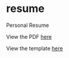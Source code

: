 # resume
Personal Resume

View the PDF [here](http://abhisheksharma.design/res/resume.pdf)

View the template [here](https://www.overleaf.com/latex/templates/cv-for-freshers/jkpwvnrdrxpm#.WPTVsFN962w)
